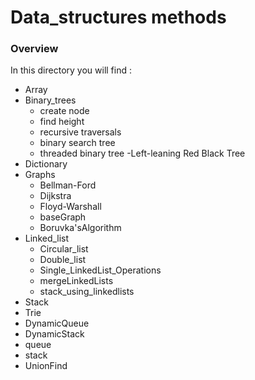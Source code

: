 # Data_structures methods 

### Overview 

In this directory you will find :
* Array
* Binary_trees
  - create node
  - find height
  - recursive traversals
  - binary search tree
  - threaded binary tree
  -Left-leaning Red Black Tree
* Dictionary
* Graphs 
  - Bellman-Ford
  - Dijkstra
  - Floyd-Warshall
  - baseGraph
  - Boruvka'sAlgorithm
* Linked_list
   - Circular_list
   - Double_list
   - Single_LinkedList_Operations
   - mergeLinkedLists
   - stack_using_linkedlists
* Stack
* Trie
* DynamicQueue
* DynamicStack
* queue
* stack
* UnionFind
